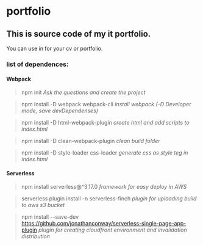 # portfolio
## This is source code of my it portfolio.
You can use in for your cv or portfolio.
### list of dependences:
#### Webpack
> npm init
*Ask the questions and create the project*

> npm install -D webpack webpack-cli
*install webpack (-D Developer mode, save devDependenses)*

> npm install -D html-webpack-plugin
*create html and add scripts to index.html*

> npm install -D clean-webpack-plugin
*clean build folder*

> npm install -D style-loader css-loader
*generate css as style teg in index.html*

#### Serverless
> npm install serverless@^3.17.0
*framework for easy deploy in AWS*

> serverless plugin install -n serverless-finch
*plugin for uploading build to aws s3 bucket*

> npm install --save-dev https://github.com/jonathanconway/serverless-single-page-app-plugin
*plugin for creating cloudfront environment and invalidation distribution*